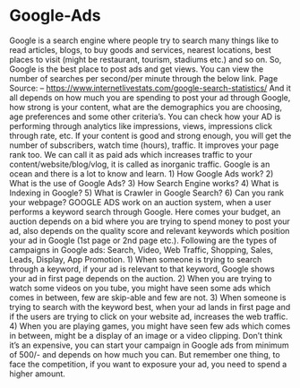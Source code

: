 # Google-Ads
Google is a search engine where people try to search many things like to read articles, blogs, to buy goods and services, nearest locations, best places to visit (might be restaurant, tourism, stadiums etc.) and so on. So, Google is the best place to post ads and get views. You can view the number of searches per second/per minute through the below link.  Page Source: – https://www.internetlivestats.com/google-search-statistics/  And it all depends on how much you are spending to post your ad through Google, how strong is your content, what are the demographics you are choosing, age preferences and some other criteria’s. You can check how your AD is performing through analytics like impressions, views, impressions click through rate, etc. If your content is good and strong enough, you will get the number of subscribers, watch time (hours), traffic. It improves your page rank too. We can call it as paid ads which increases traffic to your content/website/blog/vlog, it is called as inorganic traffic. Google is an ocean and there is a lot to know and learn. 1) How Google Ads work? 2) What is the use of Google Ads? 3) How Search Engine works? 4) What is Indexing in Google? 5) What is Crawler in Google Search? 6) Can you rank your webpage?  GOOGLE ADS work on an auction system, when a user performs a keyword search through Google. Here comes your budget, an auction depends on a bid where you are trying to spend money to post your ad, also depends on the quality score and relevant keywords which position your ad in Google (1st page or 2nd page etc.). Following are the types of campaigns in Google ads: Search, Video, Web Traffic, Shopping, Sales, Leads, Display, App Promotion.  1) When someone is trying to search through a keyword, if your ad is relevant to that keyword, Google shows your ad in first page depends on the auction. 2) When you are trying to watch some videos on you tube, you might have seen some ads which comes in between, few are skip-able and few are not. 3) When someone is trying to search with the keyword best, when your ad lands in first page and if the users are trying to click on your website ad, increases the web traffic. 4) When you are playing games, you might have seen few ads which comes in between, might be a display of an image or a video clipping.  Don’t think it’s an expensive, you can start your campaign in Google ads from minimum of 500/- and depends on how much you can. But remember one thing, to face the competition, if you want to exposure your ad, you need to spend a higher amount.
